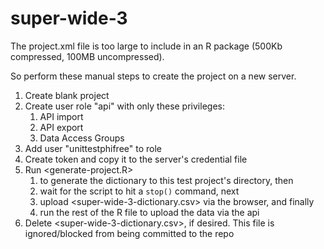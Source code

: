 super-wide-3
===============

The project.xml file is too large to include in an R package (500Kb compressed, 100MB uncompressed).

So perform these manual steps to create the project on a new server.

1. Create blank project
1. Create user role "api" with only these privileges:
   1. API import
   1. API export
   1. Data Access Groups
1. Add user "unittestphifree" to role
1. Create token and copy it to the server's credential file
1. Run <generate-project.R>
   1. to generate the dictionary to this test project's directory, then
   1. wait for the script to hit a `stop()` command, next
   1. upload <super-wide-3-dictionary.csv> via the browser, and finally
   1. run the rest of the R file to upload the data via the api
1. Delete <super-wide-3-dictionary.csv>, if desired.
   This file is ignored/blocked from being committed to the repo
